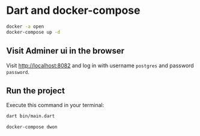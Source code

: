 # Dart and docker-compose

```bash
docker -a open
docker-compose up -d
```

## Visit Adminer ui in the browser

Visit [http://localhost:8082](http://localhost:8082) and log in with username `postgres` and password `password`.

## Run the project

Execute this command in your terminal:

```bash
dart bin/main.dart

docker-compose dwon

```

